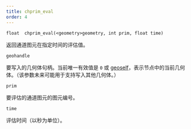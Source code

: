 ```yaml
---
title: chprim_eval
order: 4
---
```

`float  chprim_eval(<geometry>geometry, int prim, float time)`

返回通道图元在指定时间的评估值。

`geohandle`

要写入的几何体句柄。当前唯一有效值是 `0` 或 [geoself](../geometry/geoself "返回当前节点几何体的句柄")，表示节点中的当前几何体。（该参数未来可能用于支持写入其他几何体。）

`prim`

要评估的通道图元的图元编号。

`time`

评估时间（以秒为单位）。
